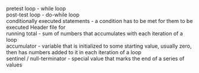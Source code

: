pretest loop - while loop  
post-test loop - do-while loop  
conditionally executed statements - a condition has to be met for them to be executed
Header file for  
running total - sum of numbers that accumulates with each iteration of a loop  
accumulator - variable that is initialized to some starting value, usually zero, then has numbers added to it in each iteration of a loop  
sentinel / null-terminator - special value that marks the end of a series of values  


